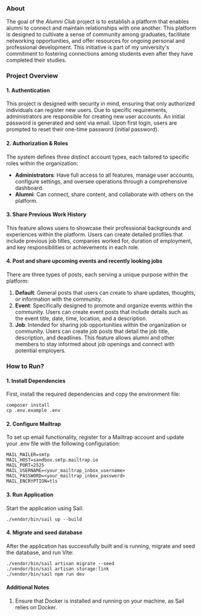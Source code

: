 ### About
The goal of the *Alumni Club* project is to establish a platform that enables alumni to connect and maintain relationships with one another. This platform is designed to cultivate a sense of community among graduates, facilitate networking opportunities, and offer resources for ongoing personal and professional development. This initiative is part of my university's commitment to fostering connections among students even after they have completed their studies.

### Project Overview

#### 1. Authentication
This project is designed with security in mind, ensuring that only authorized individuals can register new users. Due to specific requirements, administrators are responsible for creating new user accounts. An initial password is generated and sent via email. Upon first login, users are prompted to reset their one-time password (initial password).

#### 2. Authorization & Roles
The system defines three distinct account types, each tailored to specific roles within the organization:
- **Administrators**: Have full access to all features, manage user accounts, configure settings, and oversee operations through a comprehensive dashboard.
- **Alumni**: Can connect, share content, and collaborate with others on the platform.

#### 3. Share Previous Work History
This feature allows users to showcase their professional backgrounds and experiences within the platform. Users can create detailed profiles that include previous job titles, companies worked for, duration of employment, and key responsibilities or achievements in each role.

#### 4. Post and share upcoming events and recently looking jobs
There are three types of posts, each serving a unique purpose within the platform:
1. **Default**: General posts that users can create to share updates, thoughts, or information with the community.
2. **Event**: Specifically designed to promote and organize events within the community. Users can create event posts that include details such as the event title, date, time, location, and a description.
3. **Job**: Intended for sharing job opportunities within the organization or community. Users can create job posts that detail the job title, description, and deadlines. This feature allows alumni and other members to stay informed about job openings and connect with potential employers.

### How to Run?

#### 1. Install Dependencies
First, install the required dependencies and copy the environment file:
```
composer install
cp .env.example .env
```

#### 2. Configure Mailtrap
To set up email functionality, register for a Mailtrap account and update your .env file with the following configuration:
```
MAIL_MAILER=smtp
MAIL_HOST=sandbox.smtp.mailtrap.io
MAIL_PORT=2525
MAIL_USERNAME=<your_mailtrap_inbox_username>
MAIL_PASSWORD=<your_mailtrap_inbox_password>
MAIL_ENCRYPTION=tls
```

#### 3. Run Application
Start the application using Sail:
```
./vendor/bin/sail up --build
```

#### 4. Migrate and seed database
After the application has successfully built and is running, migrate and seed the database, and run Vite:
```
./vendor/bin/sail artisan migrate --seed
./vendor/bin/sail artisan storage:link
./vendor/bin/sail npm run dev
```

#### Additional Notes
1. Ensure that Docker is installed and running on your machine, as Sail relies on Docker.
